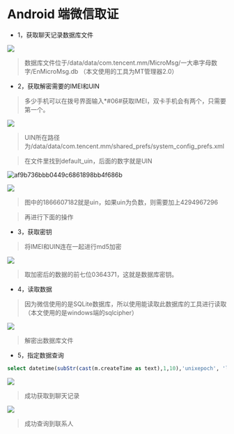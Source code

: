 # Android 端微信取证

* 1，获取聊天记录数据库文件

![](images/security_wiki/15906463825834.png)


> 数据库文件位于/data/data/com.tencent.mm/MicroMsg/一大串字母数字/EnMicroMsg.db （本文使用的工具为MT管理器2.0）

* 2，获取解密需要的IMEI和UIN

> 多少手机可以在拨号界面输入*#06#获取IMEI，双卡手机会有两个，只需要第一个。

![](images/security_wiki/15906463919940.png)


> UIN所在路径为/data/data/com.tencent.mm/shared_prefs/system_config_prefs.xml

> 在文件里找到default_uin，后面的数字就是UIN

![af9b736bbb0449c6861898bb4f686b](images/security_wiki/af9b736bbb0449c6861898bb4f686bc1.png)

![](images/security_wiki/15906464159409.png)


> 图中的1866607182就是uin，如果uin为负数，则需要加上4294967296

> 再进行下面的操作

* 3，获取密钥

> 将IMEI和UIN连在一起进行md5加密

![](images/security_wiki/15906464268076.png)


> 取加密后的数据的前七位0364371，这就是数据库密钥。

* 4，读取数据

> 因为微信使用的是SQLite数据库，所以使用能读取此数据库的工具进行读取（本文使用的是windows端的sqlcipher）

![](images/security_wiki/15906464359752.png)


> 解密出数据库文件

* 5，指定数据查询

```sql
select datetime(subStr(cast(m.createTime as text),1,10),'unixepoch', 'localtime') as theTime,case m.isSend when 0 then r.nickname when 1 then '我'end as person,m.content from message m inner join rcontact r on m.talker = r.username where m.type=1 and r.nickname = '对方微信昵称'

```

![](images/security_wiki/15906464447236.png)


> 成功获取到聊天记录

![](images/security_wiki/15906464545683.png)


> 成功查询到联系人

